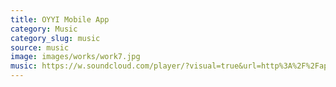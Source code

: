 ```yaml
---
title: OYYI Mobile App
category: Music
category_slug: music
source: music
image: images/works/work7.jpg
music: https://w.soundcloud.com/player/?visual=true&url=http%3A%2F%2Fapi.soundcloud.com%2Ftracks%2F221650664&show_artwork=true
---
```

